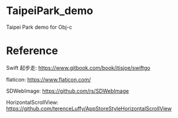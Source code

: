 # TaipeiPark_demo
Taipei Park demo for Obj-c

# Reference

Swift 起步走:
https://www.gitbook.com/book/itisjoe/swiftgo

flaticon:
https://www.flaticon.com/

SDWebImage:
https://github.com/rs/SDWebImage

HorizontalScrollView:
https://github.com/terenceLuffy/AppStoreStyleHorizontalScrollView
